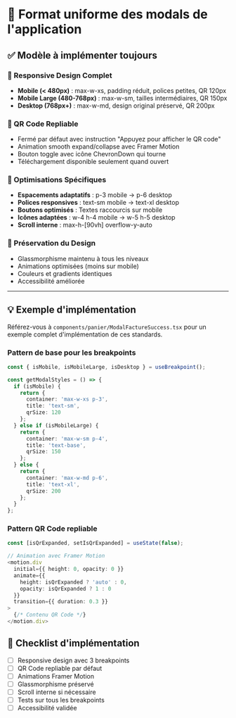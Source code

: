 # 🎉 Format uniforme des modals de l'application

## ✅ Modèle à implémenter toujours

### 📱 Responsive Design Complet
- **Mobile (< 480px)** : max-w-xs, padding réduit, polices petites, QR 120px
- **Mobile Large (480-768px)** : max-w-sm, tailles intermédiaires, QR 150px  
- **Desktop (768px+)** : max-w-md, design original préservé, QR 200px

### 🔀 QR Code Repliable
- Fermé par défaut avec instruction "Appuyez pour afficher le QR code"
- Animation smooth expand/collapse avec Framer Motion
- Bouton toggle avec icône ChevronDown qui tourne
- Téléchargement disponible seulement quand ouvert

### 📏 Optimisations Spécifiques
- **Espacements adaptatifs** : p-3 mobile → p-6 desktop
- **Polices responsives** : text-sm mobile → text-xl desktop
- **Boutons optimisés** : Textes raccourcis sur mobile
- **Icônes adaptées** : w-4 h-4 mobile → w-5 h-5 desktop
- **Scroll interne** : max-h-[90vh] overflow-y-auto

### 🎨 Préservation du Design
- Glassmorphisme maintenu à tous les niveaux
- Animations optimisées (moins sur mobile)
- Couleurs et gradients identiques
- Accessibilité améliorée

---

## 💡 Exemple d'implémentation

Référez-vous à `components/panier/ModalFactureSuccess.tsx` pour un exemple complet d'implémentation de ces standards.

### Pattern de base pour les breakpoints

```typescript
const { isMobile, isMobileLarge, isDesktop } = useBreakpoint();

const getModalStyles = () => {
  if (isMobile) {
    return {
      container: 'max-w-xs p-3',
      title: 'text-sm',
      qrSize: 120
    };
  } else if (isMobileLarge) {
    return {
      container: 'max-w-sm p-4', 
      title: 'text-base',
      qrSize: 150
    };
  } else {
    return {
      container: 'max-w-md p-6',
      title: 'text-xl',
      qrSize: 200
    };
  }
};
```

### Pattern QR Code repliable

```typescript
const [isQrExpanded, setIsQrExpanded] = useState(false);

// Animation avec Framer Motion
<motion.div
  initial={{ height: 0, opacity: 0 }}
  animate={{ 
    height: isQrExpanded ? 'auto' : 0,
    opacity: isQrExpanded ? 1 : 0
  }}
  transition={{ duration: 0.3 }}
>
  {/* Contenu QR Code */}
</motion.div>
```

## 🚀 Checklist d'implémentation

- [ ] Responsive design avec 3 breakpoints
- [ ] QR Code repliable par défaut
- [ ] Animations Framer Motion
- [ ] Glassmorphisme préservé
- [ ] Scroll interne si nécessaire
- [ ] Tests sur tous les breakpoints
- [ ] Accessibilité validée